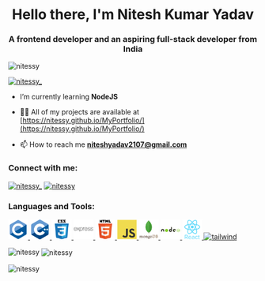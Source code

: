 <h1 align="center" color="red" >Hello there, I'm Nitesh Kumar Yadav</h1>
<h3 align="center">A frontend developer and an aspiring full-stack developer from India</h3>

<p align="left"> <img src="https://komarev.com/ghpvc/?username=nitessy&label=Profile%20views&color=0e75b6&style=flat" alt="nitessy" /> </p>

<p align="left"> <a href="https://twitter.com/nitessy_" target="blank"><img src="https://img.shields.io/twitter/follow/nitessy_?logo=twitter&style=for-the-badge" alt="nitessy_" /></a> </p>

-  I’m currently learning **NodeJS**

- 👨‍💻 All of my projects are available at [https://nitessy.github.io/MyPortfolio/](https://nitessy.github.io/MyPortfolio/)

- 📫 How to reach me **niteshyadav2107@gmail.com**

<h3 align="left">Connect with me:</h3>
<p align="left">
<a href="https://twitter.com/nitessy_" target="blank"><img align="center" src="https://raw.githubusercontent.com/rahuldkjain/github-profile-readme-generator/master/src/images/icons/Social/twitter.svg" alt="nitessy_" height="30" width="40" /></a>
<a href="https://instagram.com/nitessy" target="blank"><img align="center" src="https://raw.githubusercontent.com/rahuldkjain/github-profile-readme-generator/master/src/images/icons/Social/instagram.svg" alt="nitessy" height="30" width="40" /></a>
</p>

<h3 align="left">Languages and Tools:</h3>
<p align="left"> <a href="https://www.cprogramming.com/" target="_blank" rel="noreferrer"> <img src="https://raw.githubusercontent.com/devicons/devicon/master/icons/c/c-original.svg" alt="c" width="40" height="40"/> </a> <a href="https://www.w3schools.com/cpp/" target="_blank" rel="noreferrer"> <img src="https://raw.githubusercontent.com/devicons/devicon/master/icons/cplusplus/cplusplus-original.svg" alt="cplusplus" width="40" height="40"/> </a> <a href="https://www.w3schools.com/css/" target="_blank" rel="noreferrer"> <img src="https://raw.githubusercontent.com/devicons/devicon/master/icons/css3/css3-original-wordmark.svg" alt="css3" width="40" height="40"/> </a> <a href="https://expressjs.com" target="_blank" rel="noreferrer"> <img src="https://raw.githubusercontent.com/devicons/devicon/master/icons/express/express-original-wordmark.svg" alt="express" width="40" height="40"/> </a> <a href="https://www.w3.org/html/" target="_blank" rel="noreferrer"> <img src="https://raw.githubusercontent.com/devicons/devicon/master/icons/html5/html5-original-wordmark.svg" alt="html5" width="40" height="40"/> </a> <a href="https://developer.mozilla.org/en-US/docs/Web/JavaScript" target="_blank" rel="noreferrer"> <img src="https://raw.githubusercontent.com/devicons/devicon/master/icons/javascript/javascript-original.svg" alt="javascript" width="40" height="40"/> </a> <a href="https://www.mongodb.com/" target="_blank" rel="noreferrer"> <img src="https://raw.githubusercontent.com/devicons/devicon/master/icons/mongodb/mongodb-original-wordmark.svg" alt="mongodb" width="40" height="40"/> </a> <a href="https://nodejs.org" target="_blank" rel="noreferrer"> <img src="https://raw.githubusercontent.com/devicons/devicon/master/icons/nodejs/nodejs-original-wordmark.svg" alt="nodejs" width="40" height="40"/> </a> <a href="https://reactjs.org/" target="_blank" rel="noreferrer"> <img src="https://raw.githubusercontent.com/devicons/devicon/master/icons/react/react-original-wordmark.svg" alt="react" width="40" height="40"/> </a> <a href="https://tailwindcss.com/" target="_blank" rel="noreferrer"> <img src="https://www.vectorlogo.zone/logos/tailwindcss/tailwindcss-icon.svg" alt="tailwind" width="40" height="40"/> </a> </p>

<p><img align="left" src="https://github-readme-stats.vercel.app/api/top-langs?username=nitessy&show_icons=true&locale=en&layout=compact" alt="nitessy" /></p>

<p>&nbsp;<img align="center" src="https://github-readme-stats.vercel.app/api?username=nitessy&show_icons=true&locale=en" alt="nitessy" /></p>

<p><img align="center" src="https://github-readme-streak-stats.herokuapp.com/?user=nitessy&" alt="nitessy" /></p>
